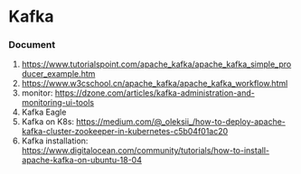 # Kafka

### Document
1. https://www.tutorialspoint.com/apache_kafka/apache_kafka_simple_producer_example.htm
2. https://www.w3cschool.cn/apache_kafka/apache_kafka_workflow.html
3. monitor: https://dzone.com/articles/kafka-administration-and-monitoring-ui-tools
4. Kafka Eagle
5. Kafka on K8s: https://medium.com/@_oleksii_/how-to-deploy-apache-kafka-cluster-zookeeper-in-kubernetes-c5b04f01ac20
6. Kafka installation: https://www.digitalocean.com/community/tutorials/how-to-install-apache-kafka-on-ubuntu-18-04
